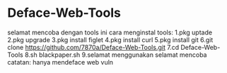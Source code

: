 # Deface-Web-Tools
selamat mencoba dengan tools ini
cara menginstal tools:
1.pkg uptade
2.pkg upgrade
3.pkg install figlet
4.pkg install curl
5.pkg install git
6.git clone https://github.com/7870a/Deface-Web-Tools.git
7.cd Deface-Web-Tools
8.sh blackpaper.sh
9.selamat menggunakan
selamat mencoba
catatan:
hanya mendeface web vuln
